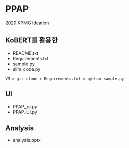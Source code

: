 # PPAP
2020 KPMG Ideation 
## KoBERT를 활용한 
* README.txt
* Requirements.txt
* sample.py
* slim_code.py
```
VM > git clone > Requirements.txt > python sample.py 
```
## UI
* PPAP_rc.py
* PPAP_UI.py
## Analysis
* analysis.pptx